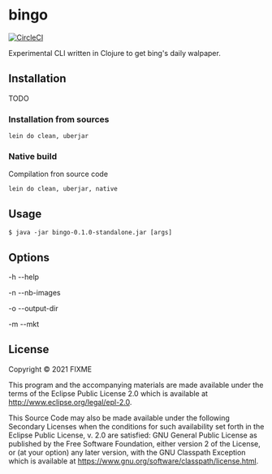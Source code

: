 # bingo

[![CircleCI](https://circleci.com/gh/nchapon/bingo.svg?style=shield)](https://circleci.com/gh/nchapon/bingo)

Experimental CLI written in Clojure to get bing's daily walpaper.

## Installation

TODO

### Installation from sources ###


``` shell
lein do clean, uberjar
```


### Native build ###

Compilation fron source code

``` shell
lein do clean, uberjar, native
```

## Usage


    $ java -jar bingo-0.1.0-standalone.jar [args]

## Options

-h --help

-n --nb-images <number>

-o --output-dir

-m --mkt



## License

Copyright © 2021 FIXME

This program and the accompanying materials are made available under the
terms of the Eclipse Public License 2.0 which is available at
http://www.eclipse.org/legal/epl-2.0.

This Source Code may also be made available under the following Secondary
Licenses when the conditions for such availability set forth in the Eclipse
Public License, v. 2.0 are satisfied: GNU General Public License as published by
the Free Software Foundation, either version 2 of the License, or (at your
option) any later version, with the GNU Classpath Exception which is available
at https://www.gnu.org/software/classpath/license.html.
